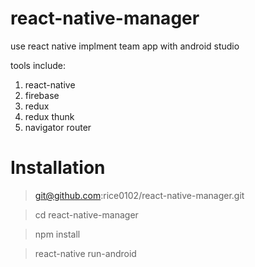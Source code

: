 # react-native-manager

use react native implment team app with android studio

tools include:

1. react-native
2. firebase
3. redux
4. redux thunk
5. navigator router

# Installation

>git@github.com:rice0102/react-native-manager.git

>cd react-native-manager

>npm install

>react-native run-android


